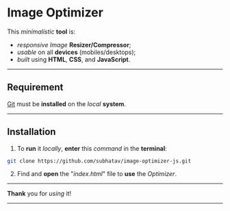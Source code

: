 # Image Optimizer

This *minimalistic* **tool** is:

* *responsive* *Image* **Resizer/Compressor**;
* *usable* on all **devices** (mobiles/desktops);
* *built* using **HTML**, **CSS**, and **JavaScript**.

<hr/>

## Requirement

[Git](https://git-scm.com/downloads "Download Git") must be **installed** on the *local* **system**.

<hr/>

## Installation

1. To **run** it *locally*, **enter** this *command* in the **terminal**:

```bash
git clone https://github.com/subhatav/image-optimizer-js.git
```

2. Find and **open** the "*index.html*" file to **use** the *Optimizer*.

<hr/>

**Thank** you for *using* it!

<hr/>
